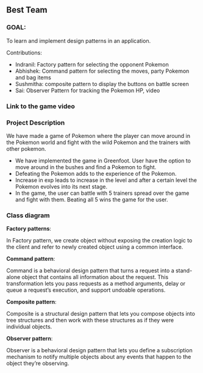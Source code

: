 ## Best Team

### GOAL:

To learn and implement design patterns in an application.

Contributions:

* Indranil: Factory pattern for selecting the opponent Pokemon
* Abhishek: Command pattern for selecting the moves, party Pokemon and bag items
* Sushmitha: composite pattern to display the buttons on battle screen
* Sai: Observer Pattern for tracking the Pokemon HP, video


### Link to the game video

### Project Description

We have made a game of Pokemon where the player can move around in the Pokemon world and fight with the wild Pokemon and the trainers with other pokemon.

* We have implemented the game in Greenfoot. User have the option to move around in the bushes and find a Pokemon to fight.
* Defeating the Pokemon adds to the experience of the Pokemon.
* Increase in exp leads to increase in the level and after a certain level the Pokemon evolves into its next stage.
* In the game, the user can battle with 5 trainers spread over the game and fight with them. Beating all 5 wins the game for the user.

### Class diagram

**Factory patterns**:

In Factory pattern, we create object without exposing the creation logic to the client and refer to newly created object using a common interface.

**Command pattern**:

Command is a behavioral design pattern that turns a request into a stand-alone object that contains all information about the request. This transformation lets you pass requests as a method arguments, delay or queue a request’s execution, and support undoable operations.

**Composite pattern**:

Composite is a structural design pattern that lets you compose objects into tree structures and then work with these structures as if they were individual objects.


**Observer pattern**:

Observer is a behavioral design pattern that lets you define a subscription mechanism to notify multiple objects about any events that happen to the object they’re observing.

